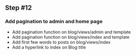## Step #12

### Add pagination to admin and home page
- Add pagination function on blog/views/admin and template
- Add pagination function on blog/views/index and template
- Add first few words to posts on blog/views/index
- Add a hyperlink to index on Blog title

